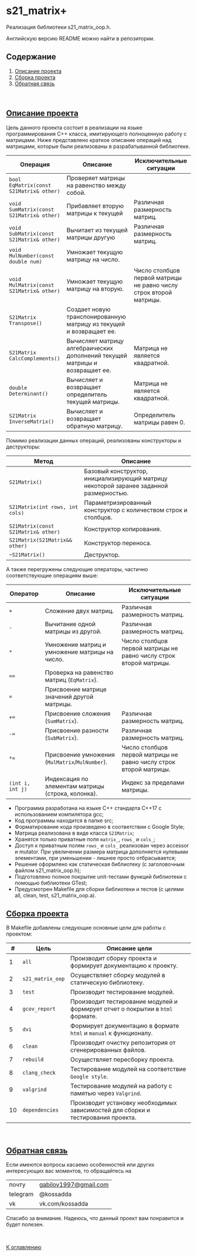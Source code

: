 # s21_matrix+

Реализация библиотеки s21_matrix_oop.h.

Английскую версию README можно найти в репозитории.

## Содержание
1. [Описание проекта](#описание-проекта)
2. [Сборка проекта](#сборка-проекта)
3. [Обратная связь](#обратная-связь)

<br>

## [Описание проекта](#s21_matrix)

Цель данного проекта состоит в реализации на языке программирования С++ класса, имитирующего полноценную работу с матрицами.
Ниже представлено краткое описание операций над матрицами, которые были реализованы в разрабатыванной библиотеке.

| Операция                                 | Описание                                                                     | Исключительные ситуации                                            |
| ---------------------------------------- | ---------------------------------------------------------------------------- | ------------------------------------------------------------------ |
| `bool EqMatrix(const S21Matrix& other)`  | Проверяет матрицы на равенство между собой.                                  |                                                                    |
| `void SumMatrix(const S21Matrix& other)` | Прибавляет вторую матрицы к текущей                                          | Различная размерность матриц.                                      |
| `void SubMatrix(const S21Matrix& other)` | Вычитает из текущей матрицы другую                                           | Различная размерность матриц.                                      |
| `void MulNumber(const double num)`       | Умножает текущую матрицу на число.                                           |                                                                    |
| `void MulMatrix(const S21Matrix& other)` | Умножает текущую матрицу на вторую.                                          | Число столбцов первой матрицы не равно числу строк второй матрицы. |
| `S21Matrix Transpose()`                  | Создает новую транспонированную матрицу из текущей и возвращает ее.          |                                                                    |
| `S21Matrix CalcComplements()`            | Вычисляет матрицу алгебраических дополнений текущей матрицы и возвращает ее. | Матрица не является квадратной.                                    |
| `double Determinant()`                   | Вычисляет и возвращает определитель текущей матрицы.                         | Матрица не является квадратной.                                    |
| `S21Matrix InverseMatrix()`              | Вычисляет и возвращает обратную матрицу.                                     | Определитель матрицы равен 0.                                      |

Помимо реализации данных операций, реализованы конструкторы и деструкторы:

| Метод                               | Описание                                                                               |
| ----------------------------------- | -------------------------------------------------------------------------------------- |
| `S21Matrix()`                       | Базовый конструктор, инициализирующий матрицу некоторой заранее заданной размерностью. |  
| `S21Matrix(int rows, int cols)`     | Параметризированный конструктор с количеством строк и столбцов.                        | 
| `S21Matrix(const S21Matrix& other)` | Конструктор копирования.                                                               |
| `S21Matrix(S21Matrix&& other)`      | Конструктор переноса.                                                                  |
| `~S21Matrix()`                      | Деструктор.                                                                            |

А также перегружены следующие операторы, частично соответствующие операциям выше:

| Оператор          | Описание                                           | Исключительные ситуации                                            |
| ----------------- | -------------------------------------------------- | ------------------------------------------------------------------ |
| `+`               | Сложение двух матриц.                              | Различная размерность матриц.                                      |
| `-`               | Вычитание одной матрицы из другой.                 | Различная размерность матриц.                                      |
| `*`               | Умножение матриц и умножение матрицы на число.     | Число столбцов первой матрицы не равно числу строк второй матрицы. |
| `==`              | Проверка на равенство матриц (`EqMatrix`).         |                                                                    |
| `=`               | Присвоение матрице значений другой матрицы.        |                                                                    |
| `+=`              | Присвоение сложения (`SumMatrix`).                 | Различная размерность матриц.                                      |
| `-=`              | Присвоение разности (`SubMatrix`).                 | Различная размерность матриц.                                      |
| `*=`              | Присвоение умножения (`MulMatrix`/`MulNumber`).    | Число столбцов первой матрицы не равно числу строк второй матрицы. |
| `(int i, int j)`  | Индексация по элементам матрицы (строка, колонка). | Индекс за пределами матрицы.                                       |

- Программа разработана на языке C++ стандарта C++17 с использованием компилятора gcc;
- Код программы находится в папке src;
- Форматирование кода произведено в соответствии с Google Style;
- Матрица реализована в виде класса `S21Matrix`;
- Хранятся только приватные поля `matrix_`, `rows_` и `cols_`;
- Доступ к приватным полям `rows_` и `cols_` реализован через accessor и mutator. При увеличении размера матрица дополняется нулевыми элементами, при уменьшении - лишнее просто отбрасывается;
- Решение оформлено как статическая библиотеку (с заголовочным файлом s21_matrix_oop.h);
- Подготовлено полное покрытие unit-тестами функций библиотеки c помощью библиотеки GTest;
- Предусмотрен Makefile для сборки библиотеки и тестов (с целями all, clean, test, s21_matrix_oop.a).

## [Сборка проекта](#s21_matrix)

В Makefile добавлены следующие основные цели для работы с проектом:

| #  | Цель               | Описание цели                                                                         |
|----| ------------------ | ------------------------------------------------------------------------------------- |
| 1  | `all`              | Производит сборку проекта и формирует документацию к проекту.                         |
| 2  | `s21_matrix_oop`   | Осуществляет сборку модулей в статическую библиотеку.                                 |
| 3  | `test`             | Производит тестирование модулей.                                                      |
| 4  | `gcov_report`      | Производит тестирование модулей и формирует отчет о покрытии в `html` формате.        |
| 5  | `dvi`              | Формирует документацию в формате `html` и `manual` к функционалу.                     |
| 6  | `clean`            | Производит очистку репозитория от сгенерированных файлов.                             |
| 7  | `rebuild`          | Осуществляет пересборку проекта.                                                      |
| 8  | `clang_check`      | Тестирование модулей на соответствие `Google style`.                                  |
| 9  | `valgrind`         | Тестирование модулей на работу с памятью через `Valgrind`.                            |
| 10 | `dependencies`     | Производит установку необходимых зависимостей для cборки и тестирования проекта.      |

<br>

## [Обратная связь](#s21_matrix)

Если имеются вопросы касаемо особенностей или других интересующих вас моментов, то обращайтесь на <br>

|          |                       |
| ---------| --------------------- |
| почту    | gabilov1997@gmail.com |
| telegram | @kossadda             |
| vk       | vk.com/kossadda       |

Спасибо за внимание. Надеюсь, что данный проект вам понравится и будет полезен.

<br>

[К оглавлению](#s21_matrix)